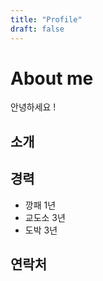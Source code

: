 ```yaml
--- 
title: "Profile"
draft: false
---
```


# About me
 안녕하세요 !

 ## 소개

 ## 경력
 - 깡패 1년
 - 교도소 3년
 - 도박 3년

 ## 연락처
 